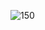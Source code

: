 ![150](https://images-wixmp-ed30a86b8c4ca887773594c2.wixmp.com/f/7161b496-42e2-4c07-8e68-c9a6b49e771e/daxu2kz-ee1bc04e-658c-4407-a0b7-8ac3446ac8be.jpg/v1/fit/w_813,h_1153,q_70,strp/girl_by_lulles_daxu2kz-414w-2x.jpg?token=eyJ0eXAiOiJKV1QiLCJhbGciOiJIUzI1NiJ9.eyJzdWIiOiJ1cm46YXBwOjdlMGQxODg5ODIyNjQzNzNhNWYwZDQxNWVhMGQyNmUwIiwiaXNzIjoidXJuOmFwcDo3ZTBkMTg4OTgyMjY0MzczYTVmMGQ0MTVlYTBkMjZlMCIsIm9iaiI6W1t7ImhlaWdodCI6Ijw9MTE1MyIsInBhdGgiOiJcL2ZcLzcxNjFiNDk2LTQyZTItNGMwNy04ZTY4LWM5YTZiNDllNzcxZVwvZGF4dTJrei1lZTFiYzA0ZS02NThjLTQ0MDctYTBiNy04YWMzNDQ2YWM4YmUuanBnIiwid2lkdGgiOiI8PTgxMyJ9XV0sImF1ZCI6WyJ1cm46c2VydmljZTppbWFnZS5vcGVyYXRpb25zIl19.npdBjhzRbC4sHYIlXcCkG6KLAqN3sPJD_Ta6xyxQwL8)






